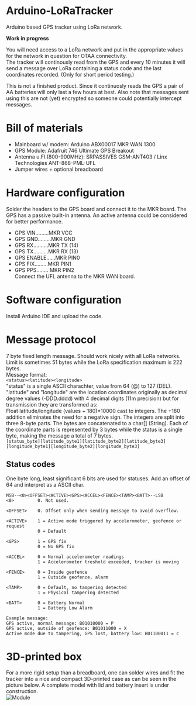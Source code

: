 # Arduino-LoRaTracker
Arduino based GPS tracker using LoRa network.

**Work in progress**

You will need access to a LoRa network and put in the appropriate values for the network in question for OTAA connectivity.  
The tracker will continously read from the GPS and every 10 minutes it will send a message over LoRa containing a status code and the last coordinates recorded. (Only for short period testing.)

This is not a finished product. Since it continuosly reads the GPS a pair of AA batteries will only last a few hours at best. Also note that messages sent using this are not (yet) encrypted so someone could potentially intercept messages.

# Bill of materials
* Mainboard w/ modem: Arduino ABX00017 MKR WAN 1300  
* GPS Module: Adafruit 746 Ultimate GPS Breakout
* Antenna u.Fl.(800-900MHz): SRPASSIVES GSM-ANT403 / Linx Technologies ANT-868-PML-UFL  
* Jumper wires + optional breadboard

# Hardware configuration
Solder the headers to the GPS board and connect it to the MKR board. The GPS has a passive built-in antenna. An active antenna could be considered for better performance.  
* GPS VIN.........MKR VCC  
* GPS GND.........MKR GND  
* GPS RX..........MKR TX (14)  
* GPS TX..........MKR RX (13)  
* GPS ENABLE......MKR PIN0  
* GPS FIX.........MKR PIN1  
* GPS PPS........ MKR PIN2  
Connect the UFL antenna to the MKR WAN board.  

# Software configuration
Install Arduino IDE and upload the code.  

# Message protocol
7 byte fixed length message. Should work nicely with all LoRa networks. Limit is sometimes 51 bytes while the LoRa specification maximum is 222 bytes.  
Message format:  
```<status><latitude><longitude>```  
"status" is a single ASCII charachter, value from 64 (@) to 127 (DEL).  
"latitude" and "longitude" are the location coordinates originally as decimal degree values (-DDD.dddd) with 4 decimal digits (11m precision) but for transmission they are transformed as:  
Float latitude/longitude (values + 180)*10000 cast to integers. The +180 addition eliminates the need for a negative sign. The integers are split into three 8-byte parts. The bytes are concatenated to a char[] (String).  Each of the coordinate parts is represented by 3 bytes while the status is a single byte, making the message a total of 7 bytes.  
```[status_byte][latitude_byte1][latitude_byte2][latitude_byte3][longitude_byte1][longitude_byte2][longitude_byte3]```  

## Status codes
One byte long, least significant 6 bits are used for statuses. Add an offset of 64 and interpret as a ASCII char.
```
MSB--<0><OFFSET><ACTIVE><GPS><ACCEL><FENCE><TAMP><BATT>--LSB
<0>         0. Not used.

<OFFSET>    0. Offset only when sending message to avoid overflow.

<ACTIVE>    1 = Active mode triggered by accelerometer, geofence or request
            0 = Default 
            
<GPS>       1 = GPS fix
            0 = No GPS fix
            
<ACCEL>     0 = Normal accelerometer readings
            1 = Accelerometer treshold exceeded, tracker is moving
            
<FENCE>     0 = Inside geofence  
            1 = Outside geofence, alarm  
            
<TAMP>      0 = Default, no tampering detected
            1 = Physical tampering detected
            
<BATT>      0 = Battery Normal
            1 = Battery Low Alarm
            
Example message:
GPS active, normal message: B01010000 = P
GPS active, outside of geofence: B01011000 = X
Active mode due to tampering, GPS lost, battery low: B01100011 = c
```

# 3D-printed box
For a more rigid setup than a breadboard, one can solder wires and fit the tracker into a nice and compact 3D-printed case as can be seen in the picture below. A complete model with lid and battery insert is under construction.  
![Module](res/3D_Case_wAA.jpg)
